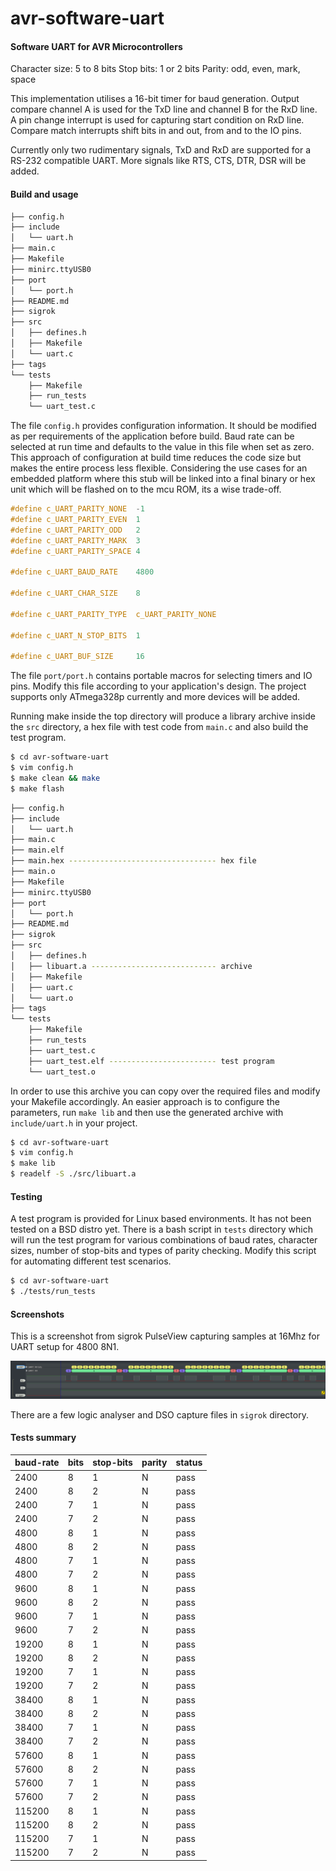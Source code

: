 # avr-software-uart

#### Software UART for AVR Microcontrollers

Character size: 5 to 8 bits
Stop bits: 1 or 2 bits
Parity: odd, even, mark, space

This implementation utilises a 16-bit timer for baud generation. Output compare channel A is used for the TxD line and channel B for the RxD line. A pin change interrupt is used for capturing start condition on RxD line. Compare match interrupts shift bits in and out, from and to the IO pins.

Currently only two rudimentary signals, TxD and RxD are supported for a RS-232 compatible UART. More signals like RTS, CTS, DTR, DSR will be added.

#### Build and usage

```bash
├── config.h
├── include
│   └── uart.h
├── main.c
├── Makefile
├── minirc.ttyUSB0
├── port
│   └── port.h
├── README.md
├── sigrok
├── src
│   ├── defines.h
│   ├── Makefile
│   └── uart.c
├── tags
└── tests
    ├── Makefile
    ├── run_tests
    └── uart_test.c

```

The file `config.h` provides configuration information. It should be modified as per requirements of the application before build. Baud rate can be selected at run time  and defaults to the value in this file when set as zero. This approach of configuration at build time reduces the code size but makes the entire process less flexible. Considering the use cases for an embedded platform where this stub will be linked into a final binary or hex unit which will be flashed on to the mcu ROM, its a wise trade-off.

```c
#define c_UART_PARITY_NONE  -1
#define c_UART_PARITY_EVEN  1
#define c_UART_PARITY_ODD   2
#define c_UART_PARITY_MARK  3
#define c_UART_PARITY_SPACE 4

#define c_UART_BAUD_RATE    4800

#define c_UART_CHAR_SIZE    8

#define c_UART_PARITY_TYPE  c_UART_PARITY_NONE

#define c_UART_N_STOP_BITS  1

#define c_UART_BUF_SIZE     16
```

The file `port/port.h` contains portable macros for selecting timers and IO pins. Modify this file according to your application's design. The project supports only ATmega328p currently and more devices will be added.

Running make inside the top directory will produce a library archive inside the `src` directory, a hex file with test code from `main.c` and also build the test program.

```bash
$ cd avr-software-uart
$ vim config.h
$ make clean && make
$ make flash
```

```bash
├── config.h
├── include
│   └── uart.h
├── main.c
├── main.elf
├── main.hex --------------------------------- hex file
├── main.o
├── Makefile
├── minirc.ttyUSB0
├── port
│   └── port.h
├── README.md
├── sigrok
├── src
│   ├── defines.h
│   ├── libuart.a ---------------------------- archive
│   ├── Makefile
│   ├── uart.c
│   └── uart.o
├── tags
└── tests
    ├── Makefile
    ├── run_tests
    ├── uart_test.c
    ├── uart_test.elf ------------------------ test program
    └── uart_test.o
```

In order to use this archive you can copy over the required files and modify your Makefile accordingly. An easier approach is to configure the parameters, run `make lib` and then use the generated archive with `include/uart.h` in your project.

```bash
$ cd avr-software-uart
$ vim config.h
$ make lib
$ readelf -S ./src/libuart.a
```

#### Testing

A test program is provided for Linux based environments. It has not been tested on a BSD distro yet. There is a bash script in `tests` directory which will run the test program for various combinations of baud rates, character sizes, number of stop-bits and types of parity checking. Modify this script for automating different test scenarios.

```bash
$ cd avr-software-uart
$ ./tests/run_tests
```

#### Screenshots

This is a screenshot from sigrok PulseView capturing samples at 16Mhz for UART setup for 4800 8N1.

![logic analyser screenshot](./sigrok/uart_logic_4800_8N1.png)

There are a few logic analyser and DSO capture files in `sigrok` directory.

#### Tests summary

| baud-rate | bits | stop-bits | parity | status |
| :-------- | ---- | --------- | ------ | ------ |
| 2400      | 8    | 1         | N      | pass   |
| 2400      | 8    | 2         | N      | pass   |
| 2400      | 7    | 1         | N      | pass   |
| 2400      | 7    | 2         | N      | pass   |
| 4800      | 8    | 1         | N      | pass   |
| 4800      | 8    | 2         | N      | pass   |
| 4800      | 7    | 1         | N      | pass   |
| 4800      | 7    | 2         | N      | pass   |
| 9600      | 8    | 1         | N      | pass   |
| 9600      | 8    | 2         | N      | pass   |
| 9600      | 7    | 1         | N      | pass   |
| 9600      | 7    | 2         | N      | pass   |
| 19200     | 8    | 1         | N      | pass   |
| 19200     | 8    | 2         | N      | pass   |
| 19200     | 7    | 1         | N      | pass   |
| 19200     | 7    | 2         | N      | pass   |
| 38400     | 8    | 1         | N      | pass   |
| 38400     | 8    | 2         | N      | pass   |
| 38400     | 7    | 1         | N      | pass   |
| 38400     | 7    | 2         | N      | pass   |
| 57600     | 8    | 1         | N      | pass   |
| 57600     | 8    | 2         | N      | pass   |
| 57600     | 7    | 1         | N      | pass   |
| 57600     | 7    | 2         | N      | pass   |
| 115200    | 8    | 1         | N      | pass   |
| 115200    | 8    | 2         | N      | pass   |
| 115200    | 7    | 1         | N      | pass   |
| 115200    | 7    | 2         | N      | pass   |
